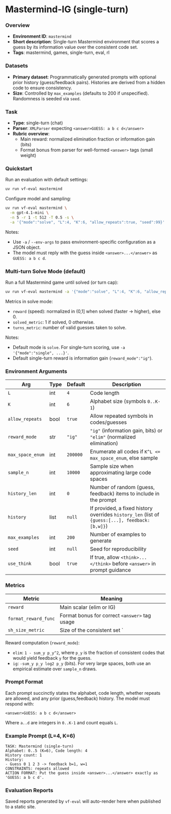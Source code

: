 # Mastermind-IG (single-turn)

### Overview
- **Environment ID**: `mastermind`
- **Short description**: Single-turn Mastermind environment that scores a guess by its information value over the consistent code set.
- **Tags**: mastermind, games, single-turn, eval, rl

### Datasets
- **Primary dataset**: Programmatically generated prompts with optional prior history (guess/feedback pairs). Histories are derived from a hidden code to ensure consistency.
- **Size**: Controlled by `max_examples` (defaults to 200 if unspecified). Randomness is seeded via `seed`.

### Task
- **Type**: single-turn (chat)
- **Parser**: `XMLParser` expecting `<answer>GUESS: a b c d</answer>`
- **Rubric overview**:
  - Main reward: normalized elimination fraction or information gain (bits)
  - Format bonus from parser for well-formed `<answer>` tags (small weight)

### Quickstart
Run an evaluation with default settings:

```bash
uv run vf-eval mastermind
```

Configure model and sampling:

```bash
uv run vf-eval mastermind \
  -m gpt-4.1-mini \
  -n 5 -r 1 -t 512 -T 0.5 -s \
  -a '{"mode":"solve", "L":4, "K":6, "allow_repeats":true, "seed":99}'
```

Notes:
- Use `-a` / `--env-args` to pass environment-specific configuration as a JSON object.
- The model must reply with the guess inside `<answer>...</answer>` as `GUESS: a b c d`.

### Multi‑turn Solve Mode (default)
Run a full Mastermind game until solved (or turn cap):

```bash
uv run vf-eval mastermind -a '{"mode":"solve", "L":4, "K":6, "allow_repeats":true, "solve_max_turns":12}'
```

Metrics in solve mode:
- `reward` (speed): normalized in (0,1] when solved (faster → higher), else 0.
- `solved_metric`: 1 if solved, 0 otherwise.
- `turns_metric`: number of valid guesses taken to solve.

Notes:
- Default mode is `solve`. For single-turn scoring, use `-a '{"mode":"single", ...}'`.
- Default single-turn reward is information gain (`reward_mode":"ig"`).

### Environment Arguments

| Arg | Type | Default | Description |
| --- | ---- | ------- | ----------- |
| `L` | int | `4` | Code length |
| `K` | int | `6` | Alphabet size (symbols `0..K-1`) |
| `allow_repeats` | bool | `true` | Allow repeated symbols in codes/guesses |
| `reward_mode` | str | `"ig"` | `"ig"` (information gain, bits) or `"elim"` (normalized elimination) |
| `max_space_enum` | int | `200000` | Enumerate all codes if `K^L <= max_space_enum`, else sample |
| `sample_n` | int | `10000` | Sample size when approximating large code spaces |
| `history_len` | int | `0` | Number of random (guess, feedback) items to include in the prompt |
| `history` | list | `null` | If provided, a fixed history overrides `history_len` (list of `{guess:[...], feedback:[b,w]}`) |
| `max_examples` | int | `200` | Number of examples to generate |
| `seed` | int | `null` | Seed for reproducibility |
| `use_think` | bool | `true` | If true, allow `<think>...</think>` before `<answer>` in prompt guidance |

### Metrics

| Metric | Meaning |
| ------ | ------- |
| `reward` | Main scalar (elim or IG) |
| `format_reward_func` | Format bonus for correct `<answer>` tag usage |
| `sh_size_metric` | Size of the consistent set `|S_H|` (logged, weight 0) |

Reward computation (`reward_mode`):
- `elim`: `1 - sum_y p_y^2`, where `p_y` is the fraction of consistent codes that would yield feedback `y` for the guess.
- `ig`: `-sum_y p_y log2 p_y` (bits). For very large spaces, both use an empirical estimate over `sample_n` draws.

### Prompt Format
Each prompt succinctly states the alphabet, code length, whether repeats are allowed, and any prior (guess,feedback) history. The model must respond with:

```
<answer>GUESS: a b c d</answer>
```

Where `a..d` are integers in `0..K-1` and count equals `L`.

### Example Prompt (L=4, K=6)

```
TASK: Mastermind (single-turn)
Alphabet: 0..5 (K=6), Code length: 4
History count: 1
History:
- Guess 0 1 2 3 -> feedback b=1, w=1
CONSTRAINTS: repeats allowed
ACTION FORMAT: Put the guess inside <answer>...</answer> exactly as 'GUESS: a b c d'.
```

### Evaluation Reports
Saved reports generated by `vf-eval` will auto-render here when published to a static site.

